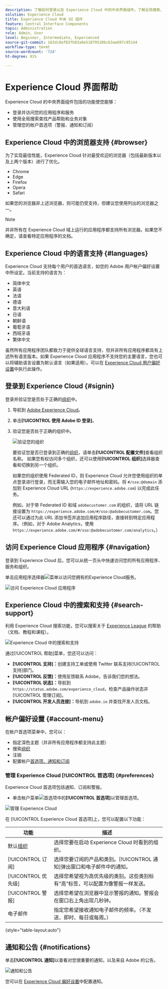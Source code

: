 ```yaml
---
description: 了解如何登录以及 Experience Cloud 中的中央界面组件。了解全局搜索、您的帐户偏好设置以及如何浏览界面并获取帮助。
solution: Experience Cloud
title: Experience Cloud 中央 UI 组件
feature: Central Interface Components
topic: Administration
role: Admin, User
level: Beginner, Intermediate, Experienced
source-git-commit: 163dc8ef83fb83a0e51879520bcb3ae697c95144
workflow-type: tm+mt
source-wordcount: '724'
ht-degree: 91%

---
```


# Experience Cloud 界面帮助

Experience Cloud 的中央界面组件包括的功能使您能够：

* 登录并访问您的应用程序和服务
* 使用全局搜索查找产品帮助和业务对象
* 管理您的帐户首选项（警报、通知和订阅）

## Experience Cloud 中的浏览器支持 {#browser}

为了实现最佳性能，Experience Cloud 针对最受欢迎的浏览器（包括最新版本以及上两个版本）进行了优化。

* Chrome
* Edge
* Firefox
* Opera
* Safari

如果您的浏览器非上述浏览器，则可能仍受支持，但建议您使用列出的浏览器之一。

>[!NOTE]
>
>并非所有在 Experience Cloud 域上运行的应用程序都支持所有浏览器。如果您不确定，请查看特定应用程序的文档。

## Experience Cloud 中的语言支持 {#languages}

Experience Cloud 支持每个用户的首选语言，如您的 Adobe 用户帐户偏好设置中所设定。当前支持的语言为：

* 简体中文
* 英语
* 法语
* 德语
* 意大利语
* 日语
* 朝鲜语
* 葡萄牙语
* 西班牙语
* 繁体中文

虽然所有应用程序团队都致力于提供全球语言支持，但并非所有应用程序都具有上述所有语言版本。如果 Experience Cloud 应用程序不支持您的主要语言，您也可以将辅助语言设置为默认语言（如果适用）。可以在 [Experience Cloud 用户偏好设置](https://experience.adobe.com/preferences)中执行此操作。

## 登录到 Experience Cloud {#signin}

登录并验证您是否处于正确的[组织](organizations.md)中。

1. 导航到 [Adobe Experience Cloud](https://experience.adobe.com)。
1. 单击&#x200B;**[!UICONTROL 使用 Adobe ID 登录]**。
1. 验证您是否处于正确的组织中。

   ![验证您的组织](assets/organizations-menu.png)

   要验证您是否已登录到正确的[组织](organizations.md)，请单击&#x200B;**[!UICONTROL 配置文件]**&#x200B;查看组织名称。 如果您有权访问多个组织，还可以使用&#x200B;**[!UICONTROL 组织]**&#x200B;选择器查看和切换到另一个组织。

   如果您的组织使用 Federated ID，则 Experience Cloud 允许您使用组织的单点登录进行登录，而无需输入您的电子邮件地址和密码。将 `#/sso:@domain` 添加到 Experience Cloud URL (`https://experience.adobe.com`) 以完成此任务。

   例如，对于带 Federated ID 和域 `adobecustomer.com` 的组织，请将 URL 链接设置为 `https://experience.adobe.com/#/sso:@adobecustomer.com`。您还可以通过为此 URL 添加书签并追加应用程序路径，直接转到特定应用程序。（例如，对于 Adobe Analytics，使用 `https://experience.adobe.com/#/sso:@adobecustomer.com/analytics`。）

## 访问 Experience Cloud 应用程序 {#navigation}

登录到 Experience Cloud 后，您可以从统一页头中快速访问您的所有应用程序、服务和组织。

单击应用程序选择器![菜单](assets/menu-icon.png)以访问您拥有的Experience Cloud服务。

![访问 Experience Cloud 应用程序](assets/platform-core-services.png)

## Experience Cloud 中的搜索和支持 {#search-support}

利用 Experience Cloud 搜索功能，您可以搜索关于 [Experience League](https://experienceleague.adobe.com/zh-hans?lang=zh-Hans#home) 的帮助（文档、教程和课程）。

![Experience Cloud 中的搜索和支持](assets/search-menu.png)

通过[!UICONTROL 帮助]菜单，您还可以访问：

* **[!UICONTROL 支持]：**&#x200B;创建支持工单或使用 Twitter 联系支持[!UICONTROL 支持]部门。
* **[!UICONTROL 反馈]：**&#x200B;使用反馈联系 Adobe，告诉我们您的想法。
* **[!UICONTROL 状态]：**&#x200B;导航到 `https://status.adobe.com/experience_cloud`，检查产品操作状态并[!UICONTROL 管理订阅]。
* **[!UICONTROL 开发人员连接]：**&#x200B;导航到 `adobe.io` 并查找开发人员文档。

## 帐户偏好设置 {#account-menu}

在帐户首选项菜单中，您可以：

* 指定深色主题（并非所有应用程序都支持此主题）
* 搜索[组织](organizations.md)
* 注销
* 配置帐户[首选项、通知和订阅](#preferences)

### 管理 Experience Cloud [!UICONTROL 首选项] {#preferences}

Experience Cloud 首选项包括通知、订阅和警报。

* 单击帐户菜单![首选项](assets/preferences-icon-sm.png)中的&#x200B;**[!UICONTROL 首选项]**&#x200B;以管理首选项。

![管理 Experience Cloud](assets/preferences-page.png)

在 [!UICONTROL Experience Cloud 首选项]上，您可以配置以下功能：

| 功能 | 描述 |
|--- |--- |
| 默认[组织](organizations.md) | 选择您要在启动 Experience Cloud 时看到的组织。 |
| [!UICONTROL 订阅] | 选择您要订阅的产品和类别。[!UICONTROL 通知]弹出窗口和电子邮件中的通知。 |
| [!UICONTROL 优先级] | 选择您希望视为高优先级的类别。这些类别标有“高”标签，可以配置为像警报一样发送。 |
| [!UICONTROL 警报] | 选择您希望在浏览器中显示警报的通知。警报会在窗口右上角出现几秒钟。 |
| 电子邮件 | 指定您希望接收通知电子邮件的频率。（不发送、即时、每日或每周。） |

{style="table-layout:auto"}

## 通知和公告 {#notifications}

单击&#x200B;**[!UICONTROL 通知]**&#x200B;以查看对您很重要的通知，以及来自 Adobe 的公告。

![通知和公告](assets/notifications-menu-small.png)

您可以在 [Experience Cloud 偏好设置](#preferences)中配置通知。
